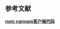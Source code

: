 


## 参考文献

**[runc cgroups客户端代码](https://github.com/opencontainers/runc/tree/master/libcontainer/cgroups)**
